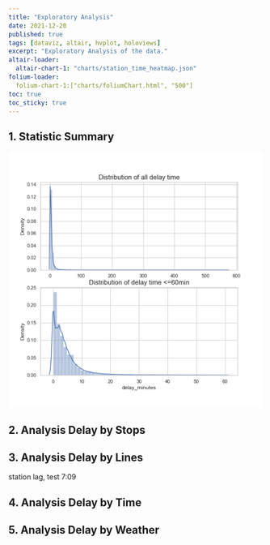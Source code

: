 ```yaml
---
title: "Exploratory Analysis"
date: 2021-12-20
published: true
tags: [dataviz, altair, hvplot, holoviews]
excerpt: "Exploratory Analysis of the data."
altair-loader:
  altair-chart-1: "charts/station_time_heatmap.json"
folium-loader:
  folium-chart-1:["charts/foliumChart.html", "500"]
toc: true
toc_sticky: true
---
```



## 1. Statistic Summary 
![delay_distribution](https://raw.githubusercontent.com/penelope0318/Amtrak_Train_Delay/master/assets/images/delay_distribution.png)

## 2. Analysis Delay by Stops 
<div id="folium-chart-1"></div>


## 3. Analysis Delay by Lines

station lag, test 7:09

## 4. Analysis Delay by Time 

<div id="altair-chart-1"></div>

## 5. Analysis Delay by Weather


